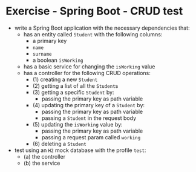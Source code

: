 # Exercise - Spring Boot - CRUD test
* write a Spring Boot application with the necessary dependencies that:
  * has an entity called `Student` with the following columns:
    * a primary key
    * `name`
    * `surname`
    * a boolean `isWorking`
  * has a basic service for changing the `isWorking` value
  * has a controller for the following CRUD operations:
    * (1) creating a new `Student`
    * (2) getting a list of all the `Student`s
    * (3) getting a specific `Student` by:
      * passing the primary key as path variable
    * (4) updating the primary key of a `Student` by:
      * passing the primary key as path variable
      * passing a `Student` in the request body
    * (5) updating the `isWorking` value by:
      * passing the primary key as path variable
      * passing a request param called `working`
    * (6) deleting a `Student`
* test using an `H2` mock database with the profile `test`:
  * (a) the controller
  * (b) the service
